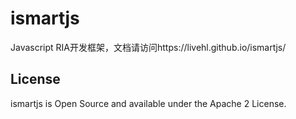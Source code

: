 # ismartjs
Javascript RIA开发框架，文档请访问https://livehl.github.io/ismartjs/


License
-------
ismartjs is Open Source and available under the Apache 2 License.
